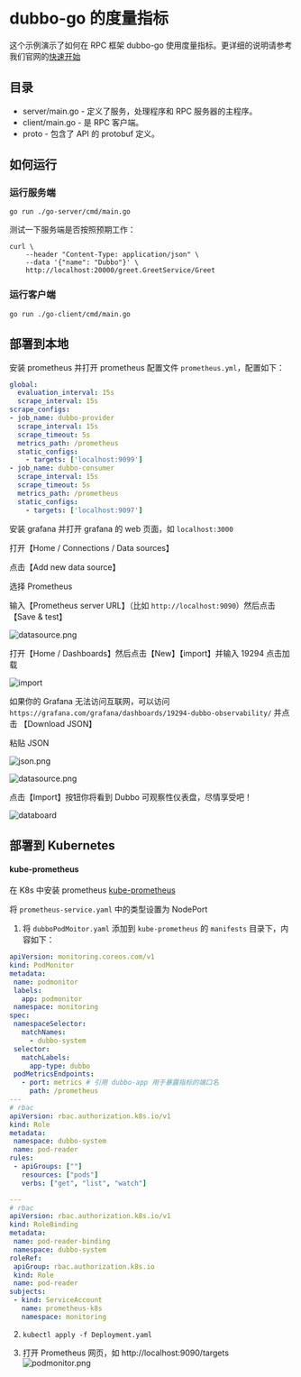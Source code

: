 # dubbo-go 的度量指标

这个示例演示了如何在 RPC 框架 dubbo-go 使用度量指标。更详细的说明请参考我们官网的[快速开始](https://cn.dubbo.apache.org/zh-cn/overview/manual/golang-sdk/quickstart/)

## 目录

- server/main.go - 定义了服务，处理程序和 RPC 服务器的主程序。
- client/main.go - 是 RPC 客户端。
- proto - 包含了 API 的 protobuf 定义。

## 如何运行

### 运行服务端
```shell
go run ./go-server/cmd/main.go
```

测试一下服务端是否按照预期工作：
```shell
curl \
    --header "Content-Type: application/json" \
    --data '{"name": "Dubbo"}' \
    http://localhost:20000/greet.GreetService/Greet
```

### 运行客户端
```shell
go run ./go-client/cmd/main.go
```

## 部署到本地
安装 prometheus 并打开 prometheus 配置文件 `prometheus.yml`，配置如下：

```yaml
global:
  evaluation_interval: 15s
  scrape_interval: 15s
scrape_configs:
- job_name: dubbo-provider
  scrape_interval: 15s
  scrape_timeout: 5s
  metrics_path: /prometheus
  static_configs:
    - targets: ['localhost:9099']
- job_name: dubbo-consumer
  scrape_interval: 15s
  scrape_timeout: 5s
  metrics_path: /prometheus
  static_configs:
    - targets: ['localhost:9097']
```

安装 grafana 并打开 grafana 的 web 页面，如 `localhost:3000`

打开【Home / Connections / Data sources】

点击【Add new data source】

选择 Prometheus

输入【Prometheus server URL】（比如 `http://localhost:9090`）然后点击【Save & test】

![datasource.png](./assert/datasource.png)

打开【Home / Dashboards】然后点击【New】【import】并输入 19294 点击加载

![import](./assert/import.png)

如果你的 Grafana 无法访问互联网，可以访问 `https://grafana.com/grafana/dashboards/19294-dubbo-observability/` 并点击 【Download JSON】

粘贴 JSON

![json.png](./assert/import-json.png)

![datasource.png](./assert/import-datasource.png)

点击【Import】按钮你将看到 Dubbo 可观察性仪表盘，尽情享受吧！

![databoard](./assert/dashboard.png)

## 部署到 Kubernetes

#### kube-prometheus

在 K8s 中安装 prometheus [kube-prometheus](https://github.com/prometheus-operator/kube-prometheus)

将 `prometheus-service.yaml` 中的类型设置为 NodePort

1. 将 `dubboPodMoitor.yaml` 添加到 `kube-prometheus` 的 `manifests` 目录下，内容如下：
 ```yaml
apiVersion: monitoring.coreos.com/v1
kind: PodMonitor
metadata:
  name: podmonitor
  labels:
    app: podmonitor
  namespace: monitoring
spec:
  namespaceSelector:
    matchNames:
      - dubbo-system
  selector:
    matchLabels:
      app-type: dubbo
  podMetricsEndpoints:
    - port: metrics # 引用 dubbo-app 用于暴露指标的端口名
      path: /prometheus
---
# rbac
apiVersion: rbac.authorization.k8s.io/v1
kind: Role
metadata:
  namespace: dubbo-system
  name: pod-reader
rules:
  - apiGroups: [""]
    resources: ["pods"]
    verbs: ["get", "list", "watch"]

---
# rbac
apiVersion: rbac.authorization.k8s.io/v1
kind: RoleBinding
metadata:
  name: pod-reader-binding
  namespace: dubbo-system
roleRef:
  apiGroup: rbac.authorization.k8s.io
  kind: Role
  name: pod-reader
subjects:
  - kind: ServiceAccount
    name: prometheus-k8s
    namespace: monitoring
```

2. `kubectl apply -f Deployment.yaml`

3. 打开 Prometheus 网页，如 http://localhost:9090/targets
   ![podmonitor.png](./assert/podmonitor.png)

